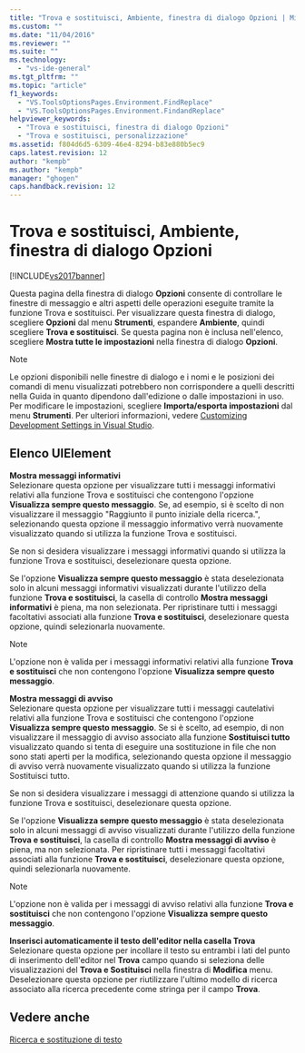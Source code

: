 ```yaml
---
title: "Trova e sostituisci, Ambiente, finestra di dialogo Opzioni | Microsoft Docs"
ms.custom: ""
ms.date: "11/04/2016"
ms.reviewer: ""
ms.suite: ""
ms.technology: 
  - "vs-ide-general"
ms.tgt_pltfrm: ""
ms.topic: "article"
f1_keywords: 
  - "VS.ToolsOptionsPages.Environment.FindReplace"
  - "VS.ToolsOptionsPages.Environment.FindandReplace"
helpviewer_keywords: 
  - "Trova e sostituisci, finestra di dialogo Opzioni"
  - "Trova e sostituisci, personalizzazione"
ms.assetid: f804d6d5-6309-46e4-8294-b83e880b5ec9
caps.latest.revision: 12
author: "kempb"
ms.author: "kempb"
manager: "ghogen"
caps.handback.revision: 12
---
```

# Trova e sostituisci, Ambiente, finestra di dialogo Opzioni
[!INCLUDE[vs2017banner](../../code-quality/includes/vs2017banner.md)]

Questa pagina della finestra di dialogo **Opzioni** consente di controllare le finestre di messaggio e altri aspetti delle operazioni eseguite tramite la funzione Trova e sostituisci.  Per visualizzare questa finestra di dialogo, scegliere **Opzioni** dal menu **Strumenti**, espandere **Ambiente**, quindi scegliere **Trova e sostituisci**.  Se questa pagina non è inclusa nell'elenco, scegliere **Mostra tutte le impostazioni** nella finestra di dialogo **Opzioni**.  
  
> [!NOTE]
>  Le opzioni disponibili nelle finestre di dialogo e i nomi e le posizioni dei comandi di menu visualizzati potrebbero non corrispondere a quelli descritti nella Guida in quanto dipendono dall'edizione o dalle impostazioni in uso.  Per modificare le impostazioni, scegliere **Importa\/esporta impostazioni** dal menu **Strumenti**.  Per ulteriori informazioni, vedere [Customizing Development Settings in Visual Studio](http://msdn.microsoft.com/it-it/22c4debb-4e31-47a8-8f19-16f328d7dcd3).  
  
## Elenco UIElement  
 **Mostra messaggi informativi**  
 Selezionare questa opzione per visualizzare tutti i messaggi informativi relativi alla funzione Trova e sostituisci che contengono l'opzione **Visualizza sempre questo messaggio**.  Se, ad esempio, si è scelto di non visualizzare il messaggio "Raggiunto il punto iniziale della ricerca.", selezionando questa opzione il messaggio informativo verrà nuovamente visualizzato quando si utilizza la funzione Trova e sostituisci.  
  
 Se non si desidera visualizzare i messaggi informativi quando si utilizza la funzione Trova e sostituisci, deselezionare questa opzione.  
  
 Se l'opzione **Visualizza sempre questo messaggio** è stata deselezionata solo in alcuni messaggi informativi visualizzati durante l'utilizzo della funzione **Trova e sostituisci**, la casella di controllo **Mostra messaggi informativi** è piena, ma non selezionata.  Per ripristinare tutti i messaggi facoltativi associati alla funzione **Trova e sostituisci**, deselezionare questa opzione, quindi selezionarla nuovamente.  
  
> [!NOTE]
>  L'opzione non è valida per i messaggi informativi relativi alla funzione **Trova e sostituisci** che non contengono l'opzione **Visualizza sempre questo messaggio**.  
  
 **Mostra messaggi di avviso**  
 Selezionare questa opzione per visualizzare tutti i messaggi cautelativi relativi alla funzione Trova e sostituisci che contengono l'opzione **Visualizza sempre questo messaggio**.  Se si è scelto, ad esempio, di non visualizzare il messaggio di avviso associato alla funzione **Sostituisci tutto** visualizzato quando si tenta di eseguire una sostituzione in file che non sono stati aperti per la modifica, selezionando questa opzione il messaggio di avviso verrà nuovamente visualizzato quando si utilizza la funzione Sostituisci tutto.  
  
 Se non si desidera visualizzare i messaggi di attenzione quando si utilizza la funzione Trova e sostituisci, deselezionare questa opzione.  
  
 Se l'opzione **Visualizza sempre questo messaggio** è stata deselezionata solo in alcuni messaggi di avviso visualizzati durante l'utilizzo della funzione **Trova e sostituisci**, la casella di controllo **Mostra messaggi di avviso** è piena, ma non selezionata.  Per ripristinare tutti i messaggi facoltativi associati alla funzione **Trova e sostituisci**, deselezionare questa opzione, quindi selezionarla nuovamente.  
  
> [!NOTE]
>  L'opzione non è valida per i messaggi di avviso relativi alla funzione **Trova e sostituisci** che non contengono l'opzione **Visualizza sempre questo messaggio**.  
  
 **Inserisci automaticamente il testo dell'editor nella casella Trova**  
 Selezionare questa opzione per incollare il testo su entrambi i lati del punto di inserimento dell'editor nel  **Trova** campo quando si seleziona delle visualizzazioni del  **Trova e Sostituisci** nella finestra di  **Modifica** menu.  Deselezionare questa opzione per riutilizzare l'ultimo modello di ricerca associato alla ricerca precedente come stringa per il campo **Trova**.  
  
## Vedere anche  
 [Ricerca e sostituzione di testo](../../ide/finding-and-replacing-text.md)